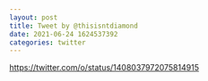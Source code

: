 ```yaml
--- 
layout: post 
title: Tweet by @thisisntdiamond 
date: 2021-06-24 1624537392 
categories: twitter 
--- 
```

https://twitter.com/o/status/1408037972075814915